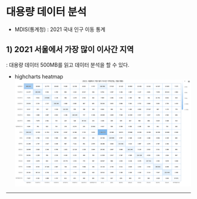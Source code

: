 
# 대용량 데이터 분석
- MDIS(통계청) : 2021 국내 인구 이동 통계
## 1) 2021 서울에서 가장 많이 이사간 지역
: 대용량 데이터 500MB를 읽고 데이터 분석을 할 수 있다.
- highcharts heatmap
![img_1.png](img_1.png)

---





